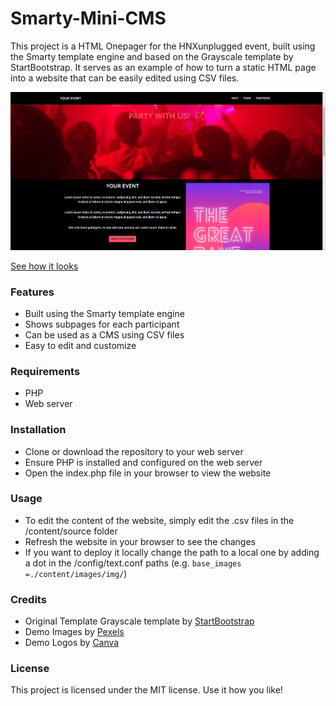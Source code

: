 # Smarty-Mini-CMS

This project is a HTML Onepager for the HNXunplugged event, built using the Smarty template engine and based on the Grayscale template by StartBootstrap. It serves as an example of how to turn a static HTML page into a website that can be easily edited using CSV files.

![Website-Preview](readme_demo.png?raw=true "Smarty-Mini-CMS")

[See how it looks](https://fehr.solutions/projects/smarty-mini-cms/index.php)

### Features
- Built using the Smarty template engine
- Shows subpages for each participant
- Can be used as a CMS using CSV files
- Easy to edit and customize

### Requirements
- PHP
- Web server

### Installation
- Clone or download the repository to your web server
- Ensure PHP is installed and configured on the web server
- Open the index.php file in your browser to view the website

### Usage
- To edit the content of the website, simply edit the .csv files in the /content/source folder
- Refresh the website in your browser to see the changes
- If you want to deploy it locally change the path to a local one by adding a dot in the /config/text.conf paths (e.g. `base_images =./content/images/img/`)

### Credits
- Original Template Grayscale template by [StartBootstrap](https://github.com/startbootstrap/startbootstrap-grayscale) 
- Demo Images by [Pexels](https://www.pexels.com/) 
- Demo Logos by [Canva](https://www.canva.com/) 

### License
This project is licensed under the MIT license. Use it how you like!
